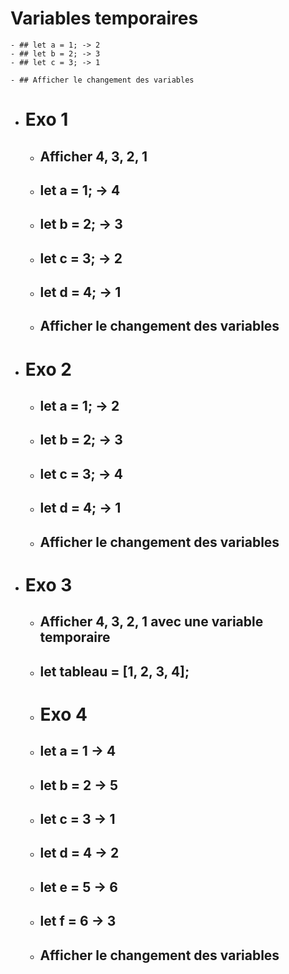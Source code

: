 # Variables temporaires
    - ## let a = 1; -> 2
    - ## let b = 2; -> 3
    - ## let c = 3; -> 1

    - ## Afficher le changement des variables

- # Exo 1
    - ## Afficher 4, 3, 2, 1
    - ## let a = 1; -> 4
    - ## let b = 2; -> 3
    - ## let c = 3; -> 2
    - ## let d = 4; -> 1

    - ## Afficher le changement des variables

- #  Exo 2
    - ## let a = 1; -> 2
    - ## let b = 2; -> 3
    - ## let c = 3; -> 4
    - ## let d = 4; -> 1

    - ## Afficher le changement des variables

- # Exo 3
    - ## Afficher 4, 3, 2, 1 avec une variable temporaire
    - ## let tableau = [1, 2, 3, 4];

    - # Exo 4
    - ## let a = 1 -> 4
    - ## let b = 2 -> 5
    - ## let c = 3 -> 1
    - ## let d = 4 -> 2
    - ## let e = 5 -> 6
    - ## let f = 6 -> 3

    - ## Afficher le changement des variables